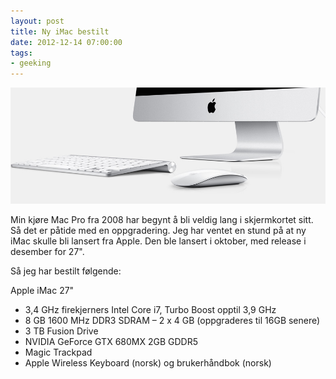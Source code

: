 ```yaml
---
layout: post
title: Ny iMac bestilt
date: 2012-12-14 07:00:00
tags: 
- geeking
---
```


<img src="images/2012/12/imac.jpg" />

Min kjøre Mac Pro fra 2008 har begynt å bli veldig lang i skjermkortet sitt. Så det er påtide med en oppgradering. Jeg har ventet en stund på at ny iMac skulle bli lansert fra Apple. Den ble lansert i oktober, med release i desember for 27".

Så jeg har bestilt følgende:

Apple iMac 27"

* 3,4 GHz firekjerners Intel Core i7, Turbo Boost opptil 3,9 GHz
* 8 GB 1600 MHz DDR3 SDRAM – 2 x 4 GB (oppgraderes til 16GB senere)
* 3 TB Fusion Drive
* NVIDIA GeForce GTX 680MX 2GB GDDR5
* Magic Trackpad
* Apple Wireless Keyboard (norsk) og brukerhåndbok (norsk)